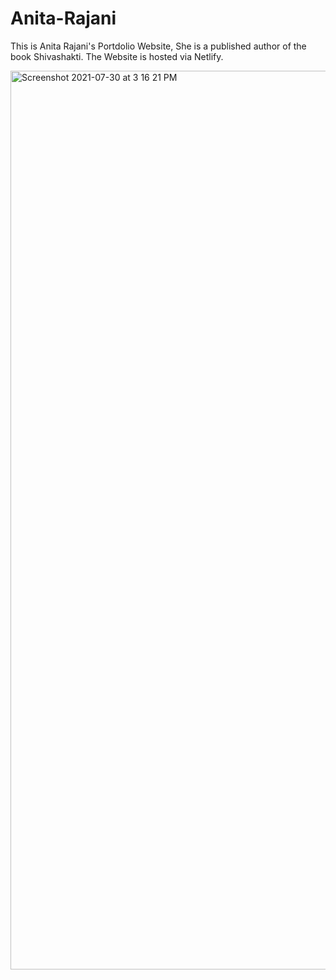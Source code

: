 # Anita-Rajani

This is Anita Rajani's Portdolio Website, She is a published author of the book Shivashakti.
The Website is hosted via Netlify.

<img width="1438" alt="Screenshot 2021-07-30 at 3 16 21 PM" src="https://user-images.githubusercontent.com/56679221/127635657-871f68f7-fc5f-4dbc-a3db-48fd05bd3a47.png">

